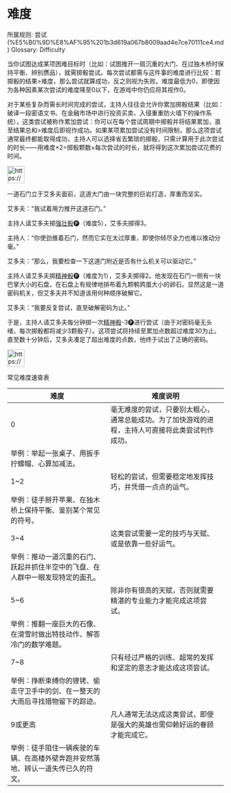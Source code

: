 # 难度

所属规则: 尝试 (%E5%B0%9D%E8%AF%95%201b3d619a067b8009aad4e7ce70111ce4.md)
Glossary: Difficulty

当你试图达成某项困难目标时（比如：试图推开一扇沉重的大门、在过独木桥时保持平衡、辨别赝品），就需掷骰尝试。每次尝试都需与这件事的难度进行比较：若掷骰的结果>难度，那么尝试就算成功，反之则视为失败。难度最低为0，即使因为各种因素某次尝试的难度降至0以下，在游戏中你仍应将其视作0。

对于某些复杂而需长时间完成的尝试，主持人往往会允许你累加掷骰结果（比如：破译一段密语文书、在金融市场中进行投资买卖、入侵重重防火墙下的操作系统），这类尝试被称作累加尝试：你可以在每个尝试周期中掷骰并将结果累加，直至结果总和>难度后即视作成功。如果某项累加尝试没有时间限制，那么这项尝试通常最终都能取得成功，主持人可以选择省去繁琐的掷骰，只需计算用于此次尝试的时长——用难度×2÷掷骰颗数×每次尝试的时长，就将得到这次累加尝试花费的时间。

<aside>
<img src="https://www.notion.so/icons/preview_lightgray.svg" alt="https://www.notion.so/icons/preview_lightgray.svg" width="40px" />

一道石门立于艾多夫面前，这道大门由一块完整的巨岩打造，厚重而坚实。

艾多夫：“我试着用力推开这道石门。”

主持人请艾多夫掷[强壮骰](%E5%BC%BA%E5%A3%AE%E9%AA%B0%201b3d619a067b806094ebcc0abdf4ba13.md)🅟（难度5），艾多夫掷得3。

主持人：“你使劲推着石门，然而它实在太过厚重，即使你倾尽全力也难以推动分毫。”

艾多夫：“那么，我要检查一下这道门附近是否有什么机关可以驱动它。”

主持人请艾多夫掷[精神骰](%E7%B2%BE%E7%A5%9E%E9%AA%B0%201b3d619a067b80a8a9ffef3e0057db9d.md)🅟（难度为1），艾多夫掷得2。他发现在石门一侧有一块巴掌大小的石盘，在石盘上有规律地排布着九颗鹌鹑蛋大小的卵石。显然这是一道密码机关，但艾多夫并不知道该用何种顺序破解它。

艾多夫：“我要反复尝试，直至破解密码为止。”

于是，主持人请艾多夫每分钟掷一次[精神骰](%E7%B2%BE%E7%A5%9E%E9%AA%B0%201b3d619a067b80a8a9ffef3e0057db9d.md)-3🅟进行尝试（由于对密码毫无头绪，每次掷骰都将减少3颗骰子）。这项尝试将持续至累加点数超过难度30为止。直至数十分钟后，艾多夫凑足了超出难度的点数，他终于试出了正确的密码。

</aside>

<aside>
<img src="https://www.notion.so/icons/reference_lightgray.svg" alt="https://www.notion.so/icons/reference_lightgray.svg" width="40px" />

常见难度速查表

| 难度 | 难度说明 |
| --- | --- |
| 0 | 毫无难度的尝试，只要别太粗心，通常总能成功。为了加快游戏的进程，主持人可直接将此类尝试判作成功。
举例：举起一张桌子、用扳手拧螺帽、心算加减法。 |
| 1~2 | 轻松的尝试，但需要稳定地发挥技巧，并凭借一点点的运气。
举例：徒手掰开苹果、在独木桥上保持平衡、鉴别某个常见的符号。 |
| 3~4 | 这类尝试需要一定的技巧与天赋、或是依靠一些好运气。
举例：推动一道沉重的石门、跃起并抓住半空中的飞盘、在人群中一眼发现特定的面孔。 |
| 5~6 | 除非你有很高的天赋，否则就需要精湛的专业能力才能完成这项尝试。
举例：推翻一座巨大的石像、在滑雪时做出特技动作、解答冷门的数学难题。 |
| 7~8 | 只有经过严格的训练、超常的发挥和坚定的意志才能达成这项尝试。
举例：挣断束缚你的镣铐、偷走守卫手中的剑、在一整天的大雨后寻找猎物留下的踪迹。 |
| 9或更高 | 凡人通常无法达成这类尝试，即使是强大的英雄也需仰赖好运的眷顾才能完成它。
举例：徒手阻住一辆疾驶的车辆、在高楼外壁奔跑并安然落地、辨认一道失传已久的符文。 |
</aside>